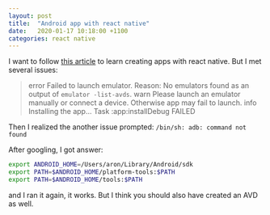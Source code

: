 ```yaml
---
layout: post
title:  "Android app with react native"
date:   2020-01-17 10:18:00 +1100
categories: react native
---
```


I want to follow [this article](https://developer.okta.com/blog/2018/12/26/react-native-android-play-store) to learn creating apps with react native. But I met several issues:
> error Failed to launch emulator. Reason: No emulators found as an output of `emulator -list-avds`.
warn Please launch an emulator manually or connect a device. Otherwise app may fail to launch.
info Installing the app...
 Task :app:installDebug FAILED

Then I realized the another issue prompted:
`/bin/sh: adb: command not found`

After googling, I got answer:

```bash
export ANDROID_HOME=/Users/aron/Library/Android/sdk
export PATH=$ANDROID_HOME/platform-tools:$PATH
export PATH=$ANDROID_HOME/tools:$PATH
```

and I ran it again, it works. But I think you should also have created an AVD as well.